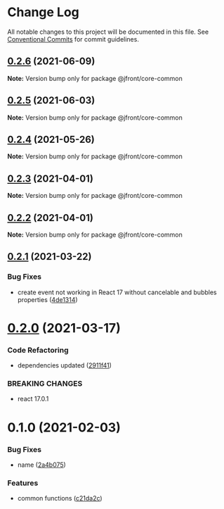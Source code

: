 # Change Log

All notable changes to this project will be documented in this file.
See [Conventional Commits](https://conventionalcommits.org) for commit guidelines.

## [0.2.6](https://github.com/Jepria/jfront-core/compare/@jfront/core-common@0.2.5...@jfront/core-common@0.2.6) (2021-06-09)

**Note:** Version bump only for package @jfront/core-common





## [0.2.5](https://github.com/Jepria/jfront-core/compare/@jfront/core-common@0.2.4...@jfront/core-common@0.2.5) (2021-06-03)

**Note:** Version bump only for package @jfront/core-common





## [0.2.4](https://github.com/Jepria/jfront-core/compare/@jfront/core-common@0.2.3...@jfront/core-common@0.2.4) (2021-05-26)

**Note:** Version bump only for package @jfront/core-common





## [0.2.3](https://github.com/Jepria/jfront-core/compare/@jfront/core-common@0.2.2...@jfront/core-common@0.2.3) (2021-04-01)

**Note:** Version bump only for package @jfront/core-common





## [0.2.2](https://github.com/Jepria/jfront-core/compare/@jfront/core-common@0.2.1...@jfront/core-common@0.2.2) (2021-04-01)

**Note:** Version bump only for package @jfront/core-common





## [0.2.1](https://github.com/Jepria/jfront-core/compare/@jfront/core-common@0.2.0...@jfront/core-common@0.2.1) (2021-03-22)


### Bug Fixes

* create event not working in React 17 without cancelable and bubbles properties ([4de1314](https://github.com/Jepria/jfront-core/commit/4de13140b7fe94dddb4a71f71113b0e9c03ec3b0))





# [0.2.0](https://github.com/Jepria/jfront-core/compare/@jfront/core-common@0.1.0...@jfront/core-common@0.2.0) (2021-03-17)


### Code Refactoring

* dependencies updated ([2911f41](https://github.com/Jepria/jfront-core/commit/2911f419f59a32c538d8fdfce4788aaf90f5b676))


### BREAKING CHANGES

* react 17.0.1





# 0.1.0 (2021-02-03)


### Bug Fixes

* name ([2a4b075](https://github.com/Jepria/jfront-core/commit/2a4b0759a7daebb805490a8f855a1c2685e0a8a2))


### Features

* common functions ([c21da2c](https://github.com/Jepria/jfront-core/commit/c21da2c68d51bf9d3090e6e6316b23b8cbf09b34))
